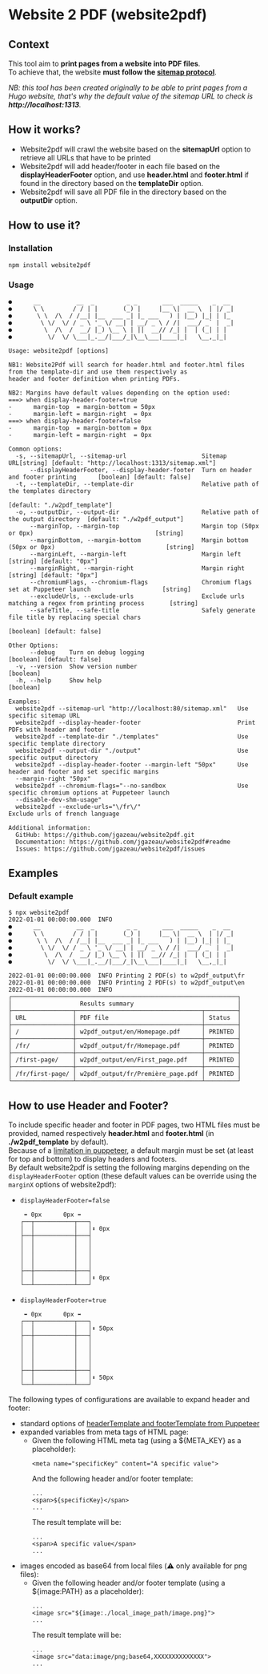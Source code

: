 # Website 2 PDF (website2pdf)

## Context

This tool aim to **print pages from a website into PDF files**.  
To achieve that, the website **must follow the [sitemap protocol](https://www.sitemaps.org/protocol.html)**.

*NB: this tool has been created originally to be able to print pages from a Hugo website, that's why the default value of the sitemap URL to check is **http://localhost:1313**.*

## How it works?

* Website2pdf will crawl the website based on the **sitemapUrl** option to retrieve all URLs that have to be printed
* Website2pdf will add header/footer in each file based on the **displayHeaderFooter** option, and use **header.html** and **footer.html** if found in the directory based on the **templateDir** option.
* Website2pdf will save all PDF file in the directory based on the **outputDir** option.

## How to use it?

### Installation

```Shell
npm install website2pdf
```

### Usage

```
●      __          __  _         _ _       ___  _____    _  __
●      \ \        / / | |       (_) |     |__ \|  __ \  | |/ _|
●       \ \  /\  / /__| |__  ___ _| |_ ___   ) | |__) |_| | |_
●        \ \/  \/ / _ \ '_ \/ __| | __/ _ \ / /|  ___/ _` |  _|
●         \  /\  /  __/ |_) \__ \ | ||  __// /_| |  | (_| | |
●          \/  \/ \___|_.__/|___/_|\__\___|____|_|   \__,_|_|

Usage: website2pdf [options]

NB1: Website2Pdf will search for header.html and footer.html files from the template-dir and use them respectively as
header and footer definition when printing PDFs.

NB2: Margins have default values depending on the option used:
===> when display-header-footer=true
-      margin-top  = margin-bottom = 50px
-      margin-left = margin-right  = 0px
===> when display-header-footer=false
-      margin-top  = margin-bottom = 0px
-      margin-left = margin-right  = 0px

Common options:
  -s, --sitemapUrl, --sitemap-url                     Sitemap URL[string] [default: "http://localhost:1313/sitemap.xml"]
      --displayHeaderFooter, --display-header-footer  Turn on header and footer printing      [boolean] [default: false]
  -t, --templateDir, --template-dir                   Relative path of the templates directory
                                                                                           [default: "./w2pdf_template"]
  -o, --outputDir, --output-dir                       Relative path of the output directory  [default: "./w2pdf_output"]
      --marginTop, --margin-top                       Margin top (50px or 0px)                                  [string]
      --marginBottom, --margin-bottom                 Margin bottom (50px or 0px)                               [string]
      --marginLeft, --margin-left                     Margin left                              [string] [default: "0px"]
      --marginRight, --margin-right                   Margin right                             [string] [default: "0px"]
      --chromiumFlags, --chromium-flags               Chromium flags set at Puppeteer launch                    [string]
      --excludeUrls, --exclude-urls                   Exclude urls matching a regex from printing process       [string]
      --safeTitle, --safe-title                       Safely generate file title by replacing special chars
                                                                                              [boolean] [default: false]

Other Options:
      --debug    Turn on debug logging                                                        [boolean] [default: false]
  -v, --version  Show version number                                                                           [boolean]
  -h, --help     Show help                                                                                     [boolean]

Examples:
  website2pdf --sitemap-url "http://localhost:80/sitemap.xml"   Use specific sitemap URL
  website2pdf --display-header-footer                           Print PDFs with header and footer
  website2pdf --template-dir "./templates"                      Use specific template directory
  website2pdf --output-dir "./output"                           Use specific output directory
  website2pdf --display-header-footer --margin-left "50px"      Use header and footer and set specific margins
  --margin-right "50px"
  website2pdf --chromium-flags="--no-sandbox                    Use specific chromium options at Puppeteer launch
  --disable-dev-shm-usage"
  website2pdf --exclude-urls="\/fr\/"                           Exclude urls of french language

Additional information:
  GitHub: https://github.com/jgazeau/website2pdf.git
  Documentation: https://github.com/jgazeau/website2pdf#readme
  Issues: https://github.com/jgazeau/website2pdf/issues
```

## Examples

### Default example

```
$ npx website2pdf
2022-01-01 00:00:00.000  INFO 
●      __          __  _         _ _       ___  _____    _  __
●      \ \        / / | |       (_) |     |__ \|  __ \  | |/ _|
●       \ \  /\  / /__| |__  ___ _| |_ ___   ) | |__) |_| | |_
●        \ \/  \/ / _ \ '_ \/ __| | __/ _ \ / /|  ___/ _` |  _|
●         \  /\  /  __/ |_) \__ \ | ||  __// /_| |  | (_| | |
●          \/  \/ \___|_.__/|___/_|\__\___|____|_|   \__,_|_|
 
2022-01-01 00:00:00.000  INFO Printing 2 PDF(s) to w2pdf_output\fr 
2022-01-01 00:00:00.000  INFO Printing 2 PDF(s) to w2pdf_output\en
2022-01-01 00:00:00.000  INFO 
┌───────────────────────────────────────────────────────────────┐
│                   Results summary                             │
├─────────────────┬───────────────────────────────────┬─────────┤
│ URL             │ PDF file                          │ Status  │
├─────────────────┼───────────────────────────────────┼─────────┤
│ /               │ w2pdf_output/en/Homepage.pdf      │ PRINTED │
├─────────────────┼───────────────────────────────────┼─────────┤
│ /fr/            │ w2pdf_output/fr/Homepage.pdf      │ PRINTED │
├─────────────────┼───────────────────────────────────┼─────────┤
│ /first-page/    │ w2pdf_output/en/First_page.pdf    │ PRINTED │
├─────────────────┼───────────────────────────────────┼─────────┤
│ /fr/first-page/ │ w2pdf_output/fr/Première_page.pdf │ PRINTED │
└─────────────────┴───────────────────────────────────┴─────────┘
```

## How to use Header and Footer?

To include specific header and footer in PDF pages, two HTML files must be provided, named respectively **header.html** and **footer.html** (in **./w2pdf_template** by default).  
Because of a [limitation in puppeteer](https://github.com/puppeteer/puppeteer/issues/1853), a default margin must be set (at least for top and bottom) to display headers and footers.  
By default website2pdf is setting the following margins depending on the `displayHeaderFooter` option (these default values can be override using the `marginX` options of website2pdf):
* `displayHeaderFooter=false`
    ```
     ⬌ 0px      0px ⬌
    ┌──┬───────────┬───┐
    │  │           │   │⬍ 0px
    ├──┼───────────┼───┤
    │  │           │   │
    │  │           │   │
    │  │           │   │
    │  │           │   │
    ├──┼───────────┼───┤
    │  │           │   │⬍ 0px
    └──┴───────────┴───┘
    ```
* `displayHeaderFooter=true`
    ```
     ⬌ 0px      0px ⬌
    ┌──┬───────────┬───┐
    │  │           │   │⬍ 50px
    ├──┼───────────┼───┤
    │  │           │   │
    │  │           │   │
    │  │           │   │
    │  │           │   │
    ├──┼───────────┼───┤
    │  │           │   │⬍ 50px
    └──┴───────────┴───┘
    ```

The following types of configurations are available to expand header and footer:
* standard options of [headerTemplate and footerTemplate from Puppeteer](https://devdocs.io/puppeteer/index#pagepdfoptions)
* expanded variables from meta tags of HTML page:
    * Given the following HTML meta tag (using a ${META_KEY} as a placeholder):
        ```
        <meta name="specificKey" content="A specific value">
        ```
        And the following header and/or footer template:
        ```
        ...
        <span>${specificKey}</span>
        ...
        ```
        The result template will be:
        ```
        ...
        <span>A specific value</span>
        ...
        ```
* images encoded as base64 from local files (:warning: only available for png files):
    * Given the following header and/or footer template (using a ${image:PATH} as a placeholder):
        ```
        ...
        <image src="${image:./local_image_path/image.png}">
        ...
        ```
        The result template will be:
        ```
        ...
        <image src="data:image/png;base64,XXXXXXXXXXXXXX">
        ...
        ```
